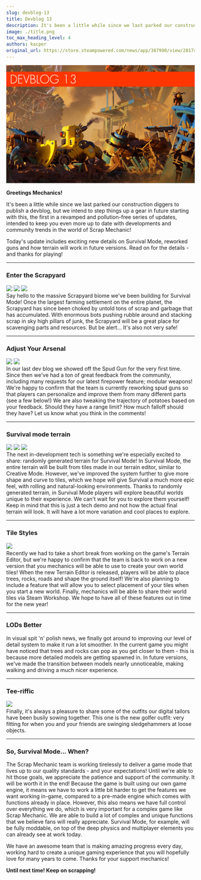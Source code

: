 ```yaml
---
slug: devblog-13
title: Devblog 13
description: It's been a little while since we last parked our construction diggers to publish a devblog, but we intend to step things up a gear in future starting with this, the first in a revamped and pollution-free series of updates, intended to keep you even more up to date with developments and community trends in the world of Scrap Mechanic!
image: ./title.png
toc_max_heading_level: 4
authors: kacper
original_url: https://store.steampowered.com/news/app/387990/view/2817427916047053618
---
```


<head>
    <meta name="twitter:card" content="summary_large_image" />
</head>

![](./title.png)

**Greetings Mechanics!**

It's been a little while since we last parked our construction diggers to
publish a devblog, but we intend to step things up a gear in future starting
with this, the first in a revamped and pollution-free series of updates, intended
to keep you even more up to date with developments and community trends in the
world of Scrap Mechanic!

<!--truncate-->

Today's update includes exciting new details on Survival Mode, reworked guns and
how terrain will work in future versions. Read on for the details - and thanks
for playing!

---

### Enter the Scrapyard

![](https://i.imgur.com/zD6GQWY.png) ![](https://i.imgur.com/Z6w7uL2.png)
![](https://i.imgur.com/44Iqgrt.png) <br/> Say hello to the massive Scrapyard
biome we've been building for Survival Mode! Once the largest farming settlement
on the entire planet, the Scrapyard has since been choked by untold tons of
scrap and garbage that has accumulated. With enormous bots pushing rubble around
and stacking scrap in sky high pillars of junk, the Scrapyard will be a great
place for scavenging parts and resources. But be alert... It's also not very
safe!

---

### Adjust Your Arsenal

![](https://i.imgur.com/hAEWFt4.png) ![](https://i.imgur.com/X9a1lnB.gif) <br/>
In our last dev blog we showed off the Spud Gun for the very first time. Since
then we've had a ton of great feedback from the community, including many
requests for our latest firepower feature; modular weapons! We're happy to
confirm that the team is currently reworking spud guns so that players can
personalize and improve them from many different parts (see a few below!) We are
also tweaking the trajectory of potatoes based on your feedback. Should they
have a range limit? How much falloff should they have? Let us know what you
think in the comments!

---

### Survival mode terrain

![](https://i.imgur.com/ReJklaP.png) ![](https://i.imgur.com/2sbhrC2.gif)
![](https://i.imgur.com/sMJQ0QQ.gif) <br/> The next in-development tech is
something we're especially excited to share: randomly generated terrain for
Survival Mode! In Survival Mode, the entire terrain will be built from tiles
made in our terrain editor, similar to Creative Mode. However, we've improved
the system further to give more shape and curve to tiles, which we hope will
give Survival a much more epic feel, with rolling and natural-looking
environments. Thanks to randomly generated terrain, in Survival Mode players
will explore beautiful worlds unique to their experience. We can't wait for you
to explore them yourself! Keep in mind that this is just a tech demo and not how
the actual final terrain will look. It will have a lot more variation and cool
places to explore.

---

### Tile Styles

![](https://i.imgur.com/HphDMLG.png) <br/> Recently we had to take a short break
from working on the game's Terrain Editor, but we're happy to confirm that the
team is back to work on a new version that you mechanics will be able to use to
create your own world tiles! When the new Terrain Editor is released, players
will be able to place trees, rocks, roads and shape the ground itself! We're
also planning to include a feature that will allow you to select placement of
your tiles when you start a new world. Finally, mechanics will be able to share
their world tiles via Steam Workshop. We hope to have all of these features out
in time for the new year!

---

### LODs Better

In visual spit 'n' polish news, we finally got around to improving our level of
detail system to make it run a lot smoother. In the current game you might have
noticed that trees and rocks can pop as you get closer to them - this is because
more detailed models are getting spawned in. In future versions, we've made the
transition between models nearly unnoticeable, making walking and driving a much
nicer experience.

---

### Tee-riffic

![](https://i.imgur.com/ECGnUas.png) <br/> Finally, it's always a pleasure to
share some of the outfits our digital tailors have been busily sowing together.
This one is the new golfer outfit: very fitting for when you and your friends
are swinging sledgehammers at loose objects.

---

### So, Survival Mode... When?

The Scrap Mechanic team is working tirelessly to deliver a game mode that lives
up to our quality standards - and your expectations! Until we're able to hit
those goals, we appreciate the patience and support of the community. It will be
worth it in the end! Because the game is built using our own game engine, it
means we have to work a little bit harder to get the features we want working
in-game, compared to a pre-made engine which comes with functions already in
place. However, this also means we have full control over everything we do,
which is very important for a complex game like Scrap Mechanic. We are able to
build a lot of complex and unique functions that we believe fans will really
appreciate. Survival Mode, for example, will be fully moddable, on top of the
deep physics and multiplayer elements you can already see at work today.

We have an awesome team that is making amazing progress every day, working hard
to create a unique gaming experience that you will hopefully love for many years
to come. Thanks for your support mechanics!

**Until next time! Keep on scrapping!**
